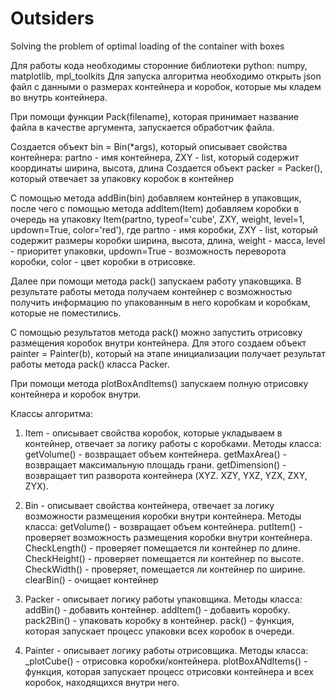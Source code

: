 # Outsiders
Solving the problem of optimal loading of the container with boxes

Для работы кода необходимы сторонние библиотеки python: numpy, matplotlib, mpl_toolkits
Для запуска алгоритма необходимо открыть json файл с данными о размерах контейнера и коробок, которые мы кладем во внутрь контейнера.

При помощи функции Pack(filename), которая принимает название файла в качестве аргумента, запускается обработчик файла.

Создается объект bin = Bin(*args), который описывает свойства контейнера: partno - имя контейнера, ZXY - list, который содержит координаты ширина, высота, длина
Создается объект packer = Packer(), который отвечает за упаковку коробок в контейнер

С помощью метода addBin(bin) добавляем контейнер в упаковщик, после чего с помощью метода addItem(Item) добавляем коробки в очередь на упаковку Item(partno, typeof='cube', ZXY, weight, level=1, updown=True, color='red'), где partno - имя коробки, ZXY - list, который содержит размеры коробки ширина, высота, длина, weight - масса, level - приоритет упаковки, updown=True - возможность переворота коробки, color - цвет коробки в отрисовке.

Далее при помощи метода pack() запускаем работу упаковщика. В результате работы метода получаем контейнер с возможностью получить информацию по упакованным в него коробкам и коробкам, которые не поместились.

С помощью результатов метода pack() можно запустить отрисовку размещения коробок внутри контейнера. Для этого создаем объект painter = Painter(b), который на этапе инициализации получает результат работы метода pack() класса Packer.

При помощи метода plotBoxAndItems() запускаем полную отрисовку контейнера и коробок внутри.

Классы алгоритма:
1. Item - описывает свойства коробок, которые укладываем в контейнер, отвечает за логику работы с коробками.
Методы класса: 
getVolume() - возвращает объем контейнера. 
getMaxArea() - возвращает максимальную площадь грани.
getDimension() - возвращает тип разворота контейнера (XYZ. XZY, YXZ, YZX, ZXY, ZYX).

2. Bin - описывает свойства контейнера, отвечает за логику возможности размещения коробки внутри контейнера.
Методы класса:
getVolume() - возвращает объем контейнера.
putItem() - проверяет возможность размещения коробки внутри контейнера.
CheckLength() - проверяет помещается ли контейнер по длине.
CheckHeight() - проверяет помещается ли контейнер по высоте.
CheckWidth() - проверяет, помещается ли контейнер по ширине.
clearBin() - очищает контейнер

3. Packer - описывает логику работы упаковщика.
Методы класса:
addBin() - добавить контейнер.
addItem() - добавить коробку.
pack2Bin() - упаковать коробку в контейнер.
pack() - функция, которая запускает процесс упаковки всеx коробок в очереди.

4. Painter - описывает логику работы отрисовщика.
Методы класса:
_plotCube() - отрисовка коробки/контейнера.
plotBoxANdItems() - функция, которая запускает процесс отрисовки контейнера и всех коробок, находящихся внутри него.

